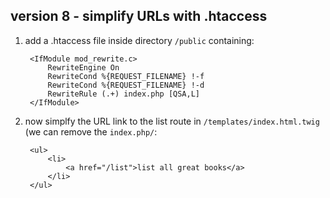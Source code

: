 
## version 8 - simplify URLs with .htaccess

1. add a .htaccess file inside directory `/public` containing:

        <IfModule mod_rewrite.c>
            RewriteEngine On
            RewriteCond %{REQUEST_FILENAME} !-f
            RewriteCond %{REQUEST_FILENAME} !-d
            RewriteRule (.+) index.php [QSA,L]
        </IfModule>

1. now simplfy the URL link to the list route in `/templates/index.html.twig` (we can remove the `index.php/`:

        <ul>
            <li>
                <a href="/list">list all great books</a>
            </li>
        </ul>
